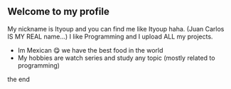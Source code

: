 ## Welcome to my profile

My nickname is Ityoup and you can find me like Ityoup haha. (Juan Carlos IS MY REAL name...)
I like Programming and I upload ALL my projects.

* Im Mexican :yum: we have the best food in the world
* My hobbies are watch series and study any topic (mostly related to programming)

the end

